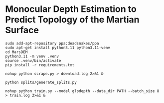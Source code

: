 # Monocular Depth Estimation to Predict Topology of the Martian Surface

``` console
sudo add-apt-repository ppa:deadsnakes/ppa
sudo apt-get install python3.11 python3.11-venv
cd MarsDEM
python3.11 -m venv .venv
source .venv/bin/activate
pip install -r requirements.txt
```

``` console
nohup python scrape.py > download.log 2>&1 &
```

``` console
python splits/generate_splits.py
```

``` console
nohup python train.py --model glpdepth --data_dir PATH --batch_size 8 > train.log 2>&1 &
```

